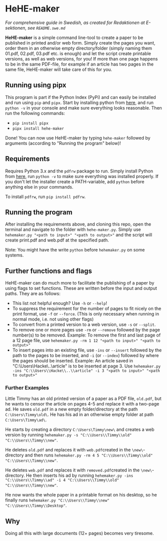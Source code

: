 # HeHE-maker
*For comprehensive guide in Swedish, as created for Redaktionen at E-sektionen, see `README.swe.md`*

**HeHE-maker** is a simple command line-tool to create a paper to be published in printed and/or web form. Simply create the pages you want, order them in an otherwise empty directory/folder (simply naming them 01.pdf, 02.pdf, 03.pdf etc. is enough) and let the script create printable versions, as well as web versions, for you! If more than one page happens to be in the same PDF-file, for example if an article has two pages in the same file, HeHE-maker will take care of this for you.

## Running using pipx
This program is part if the Python Index (PyPi) and can easily be installed and run using `pip` and `pipx`. Start by installing python from [here](https://www.python.org/downloads/), and run `python -v` in your console and make sure everything looks reasonable. Then run the following commands:

* `pip install pipx`
* `pipx install hehe-maker`

Done! You can now use HeHE-maker by typing `hehe-maker` followed by arguments (according to "Running the program" below)!

## Requirements
Requires Python 3.x and the `pdfrw` package to run. Simply install Python from [here](https://www.python.org/downloads/), run `python -v` to make sure everything was installed properly. If you don't let the installer create a PATH-variable, add `python` before anything else in your commands.

To install `pdfrw`, run `pip install pdfrw`.

## Running the program
After installing the requirements above, and cloning this repo, open the terminal and navigate to the folder with `hehe-maker.py`. Simply use `hehemaker.py "<path to input>" "<path to output>"` and the script will create print.pdf and web.pdf at the specified path.

Note: You might have the write `python` before `hehemaker.py` on some systems.

## Further functions and flags
HeHE-maker can do much more to facilitate the publishing of a paper by using flags to set functions. These are written before the input and output paths. They are as follows:

* This list not helpful enough? Use `-h` or `--help`!
* To suppress the requirement for the number of pages to fit nicely on the print format, use `-f` or `--force`. (This is only necessary when running in normal mode, i.e. not using other flags)
* To convert from a printed version to a web version, use `-s` or `--split`.
* To remove one or more pages use `-rm` or `--remove` followed by the page number(s) to be removed. Example: To remove the first and last page of a 12 page file, use `hehemaker.py -rm 1 12 "<path to input>" "<path to output>"`
* To insert pages into an existing file, use `-ins` or `--insert` followed by the path to the pages to be inserted, and `-i` (or `--index`) followed by where the pages should be inserted. Example: An article saved in "C:\\Users\\Hacke\\..\\article" is to be inserted at page 3. Use `hehemaker.py -ins "C:\\Users\\Hacke\\..\\article" -i 3 "<path to input>" "<path to output>"`

### Further Examples
Little Timmy has an old printed version of a paper as a PDF file, `old.pdf`, but he wants to censor the article on pages 4-5 and replace it with a two-page ad. He saves `old.pdf` in a new empty folder/directory at the path `C:\Users\Timmy\old\`. He has his ad in an otherwise empty folder at path `C:\Users\Timmy\ad\`. 

He starts by creating a directory `C:\Users\Timmy\new\` and creates a web version by running `hehemaker.py -s "C:\\Users\\Timmy\\old" "C:\\Users\\Timmy\\new"`.

He deletes `old.pdf` and replaces it with `web.pdf`created in the `\new\`-directory and then runs `hehemaker.py -rm 4 5 "C:\\Users\\Timmy\\old" "C:\\Users\\Timmy\\new"`.

He deletes `web.pdf` and replaces it with `removed.pdf`created in the `\new\`-directory. He then inserts his ad by running `hehemaker.py -ins "C:\\Users\\Timmy\\ad" -i 4 "C:\\Users\\Timmy\\old" "C:\\Users\\Timmy\\new"`. 

He now wants the whole paper in a printable format on his desktop, so he finally runs `hehemaker.py "C:\\Users\\Timmy\\new" "C:\\Users\\Timmy\\Desktop"`.

## Why
Doing all this with large documents (12+ pages) becomes very tiresome.
